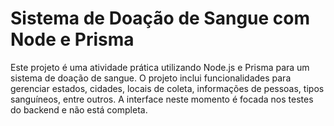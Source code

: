 # Sistema de Doação de Sangue com Node e Prisma

Este projeto é uma atividade prática utilizando Node.js e Prisma para um sistema de doação de sangue. O projeto inclui funcionalidades para gerenciar estados, cidades, locais de coleta, informações de pessoas, tipos sanguíneos, entre outros. A interface neste momento é focada nos testes do backend e não está completa.
